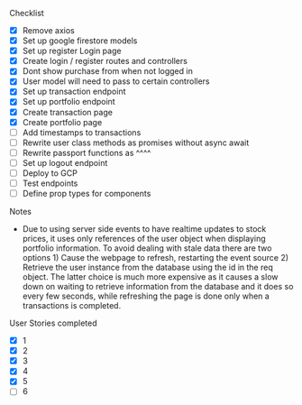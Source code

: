 Checklist
- [x] Remove axios
- [x] Set up google firestore models
- [x] Set up register Login page
- [x] Create login / register routes and controllers
- [x] Dont show purchase from when not logged in
- [x] User model will need to pass to certain controllers
- [x] Set up transaction endpoint
- [x] Set up portfolio endpoint
- [x] Create transaction page
- [x] Create portfolio page
- [ ] Add timestamps to transactions
- [ ] Rewrite user class methods as promises without async await
- [ ] Rewrite passport functions as ^^^^
- [ ] Set up logout endpoint
- [ ] Deploy to GCP
- [ ] Test endpoints
- [ ] Define prop types for components

Notes
- Due to using server side events to have realtime updates to stock prices, it uses only references of the user object when displaying portfolio information. To avoid dealing with stale data there are two options 1) Cause the webpage to refresh, restarting the event source 2) Retrieve the user instance from the database using the id in the req object. The latter choice is much more expensive as it causes a slow down on waiting to retrieve information from the database and it does so every few seconds, while refreshing the page is done only when a transactions is completed.

User Stories completed

- [x] 1
- [x] 2
- [x] 3
- [x] 4
- [x] 5
- [ ] 6